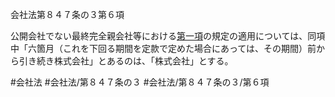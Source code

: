 会社法第８４７条の３第６項

公開会社でない最終完全親会社等における[第一項](会社法＿＿＿＿第８４７条の３第１項)の規定の適用については、同項中「六箇月（これを下回る期間を定款で定めた場合にあっては、その期間）前から引き続き株式会社」とあるのは、「株式会社」とする。

#会社法
#会社法/第８４７条の３
#会社法/第８４７条の３/第６項
